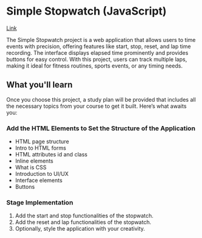 # Simple Stopwatch (JavaScript)

[Link](https://hyperskill.org/projects/183)

The Simple Stopwatch project is a web application that allows users to time events with precision, offering features like start, stop, reset, and lap time recording. The interface displays elapsed time prominently and provides buttons for easy control. With this project, users can track multiple laps, making it ideal for fitness routines, sports events, or any timing needs.

## What you'll learn

Once you choose this project, a study plan will be provided that includes all the necessary topics from your course to get it built. Here’s what awaits you:

### Add the HTML Elements to Set the Structure of the Application

- HTML page structure
- Intro to HTML forms
- HTML attributes id and class
- Inline elements
- What is CSS
- Introduction to UI/UX
- Interface elements
- Buttons

### Stage Implementation

1. Add the start and stop functionalities of the stopwatch.
2. Add the reset and lap functionalities of the stopwatch.
3. Optionally, style the application with your creativity.
